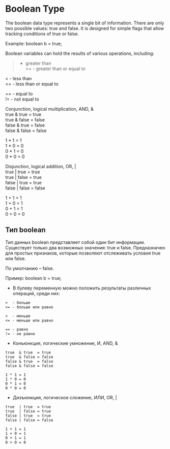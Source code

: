 # Boolean Type  
The boolean data type represents a single bit of information. There are only two possible values: true and false. It is designed for simple flags that allow tracking conditions of true or false.


Example: boolean b = true;

Boolean variables can hold the results of various operations, including:  
>  - greater than  
     >= - greater than or equal to  

<  - less than  
<= - less than or equal to  

== - equal to  
!= - not equal to  

Conjunction, logical multiplication, AND, &  
true  & true  = true  
true  & false = false  
false & true  = false  
false & false = false  
  
1 * 1 = 1  
1 * 0 = 0  
0 * 1 = 0  
0 * 0 = 0  
  
Disjunction, logical addition, OR, |  
true  | true  = true  
true  | false = true  
false | true  = true  
false | false = false  
  
1 + 1 = 1  
1 + 0 = 1  
0 + 1 = 1  
0 + 0 = 0  


## Тип boolean

Тип данных boolean представляет собой один бит информации.
Существует только два возможных значения: true и false.
Предназначен для простых признаков, которые позволяют отслеживать условия true или false.

По умолчанию – false.

Пример:
boolean b = true;

* В булеву переменную можно положить результаты различных операций, среди них:

```
>  - больше
>= - больше или равно

<  - меньше
<= - меньше или равно

== - равно
!= - не равно
```



* Конъюнкция, логические умножение, И, AND, &

```
true  & true  = true
true  & false = false
false & true  = false
false & false = false

1 * 1 = 1
1 * 0 = 0
0 * 1 = 0
0 * 0 = 0
```

* Дизъюнкция, логическое сложение, ИЛИ, OR, |

```
true  | true  = true
true  | false = true
false | true  = true
false | false = false

1 + 1 = 1
1 + 0 = 1
0 + 1 = 1
0 + 0 = 0
```

